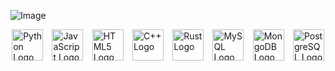 <!-- Image -->
![Image](https://telegra.ph/file/40a5a4a0cf98d2731437e.jpg)

<!-- Logos in a single row using a grid layout -->
<div style="display: grid; grid-template-columns: repeat(auto-fit, minmax(50px, 1fr)); gap: 10px; justify-items: center;">
    <img src="https://upload.wikimedia.org/wikipedia/commons/c/c3/Python-logo-notext.svg" alt="Python Logo" height="50">
    <img src="https://upload.wikimedia.org/wikipedia/commons/9/99/Unofficial_JavaScript_logo_2.svg" alt="JavaScript Logo" height="50">
    <img src="https://upload.wikimedia.org/wikipedia/commons/6/61/HTML5_logo_and_wordmark.svg" alt="HTML5 Logo" height="50">
    <img src="https://upload.wikimedia.org/wikipedia/commons/1/18/ISO_C%2B%2B_Logo.svg" alt="C++ Logo" height="50">
    <img src="https://upload.wikimedia.org/wikipedia/commons/d/d5/Rust_programming_language_black_logo.svg" alt="Rust Logo" height="50">
    <img src="https://cdn.iconscout.com/icon/free/png-512/mysql-19-1174939.png" alt="MySQL Logo" height="50">
    <img src="https://cdn.iconscout.com/icon/free/png-512/mongodb-226029.png" alt="MongoDB Logo" height="50">
    <img src="https://upload.wikimedia.org/wikipedia/commons/2/29/Postgresql_elephant.svg" alt="PostgreSQL Logo" height="50">
    
</div>
    
